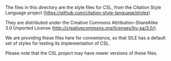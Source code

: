 The files in this directory are the style files for CSL, from the Citation Style Language project (https://github.com/citation-style-language/styles)

They are distributed under the Creative Commons Attribution-ShareAlike 3.0 Unported License (http://creativecommons.org/licenses/by-sa/3.0/).

We are providing these files here for convenience, so that SILE has a default set of styles for testing its implementation of CSL.

Please note that the CSL project may have newer versions of these files.
